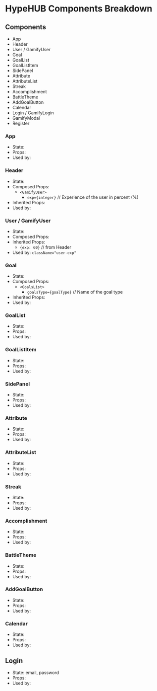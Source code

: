 # HypeHUB Components Breakdown

## Components
- App
- Header
- User / GamifyUser
- Goal
- GoalList
- GoalListItem
- SidePanel
- Attribute
- AttributeList
- Streak
- Accomplishment
- BattleTheme
- AddGoalButton
- Calendar
- Login / GamifyLogin
- GamifyModal
- Register

### App
- State:
- Props: 
- Used by:

### Header
- State:
- Composed Props: 
  - `<GamifyUser>`
    - `exp={integer}` // Experience of the user in percent (%)
- Inherited Props:
- Used by:

### User / GamifyUser
- State:
- Composed Props:
- Inherited Props:
  - `{exp: 60}` // from Header
- Used by: `className="user-exp"`

### Goal
- State:
- Composed Props:
  - `<GoalsList> `
    - `goalsType={goalType}` // Name of the goal type
- Inherited Props:
- Used by:

### GoalList
- State:
- Props:
- Used by:

### GoalListItem
- State:
- Props:
- Used by:

### SidePanel
- State:
- Props:
- Used by:

### Attribute
- State:
- Props:
- Used by:

### AttributeList
- State:
- Props:
- Used by:

### Streak
- State:
- Props:
- Used by:

### Accomplishment
- State:
- Props:
- Used by:

### BattleTheme
- State:
- Props:
- Used by:

### AddGoalButton
- State:
- Props:
- Used by:

### Calendar
- State:
- Props:
- Used by:

## Login
- State: email, password
- Props:
- Used by: